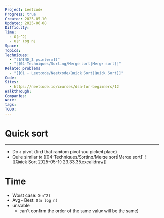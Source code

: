 ```yaml
---
Project: Leetcode
Progress: true
Created: 2025-05-10
Updated: 2025-06-08
Difficulty: 
Time:
  - O(n^2)
  - O(n log n)
Space: 
Topics: 
Techniques:
  - "[[@IND_2 pointers]]"
  - "[[04-Techniques/Sorting/Merge sort|Merge sort]]"
Related problems:
  - "[[01 - Leetcode/Neetcode/Quick Sort|Quick Sort]]"
Code: 
Sites:
  - https://neetcode.io/courses/dsa-for-beginners/12
Walkthrough: 
Companies: 
Note: 
tags: 
TODO: 
---
```

# Quick sort
---
- Do a pivot (find that random pivot you picked place)
- Quite similar to [[04-Techniques/Sorting/Merge sort|Merge sort]]
![[Quick Sort 2025-05-10 23.33.35.excalidraw]]
# Time
- Worst case: `O(n^2)`
- Avg - Best: `O(n log n)`
- unstable
	- can't confirm the order of the same value will be the same)

